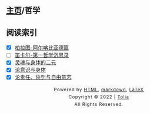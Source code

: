 ## [主页](../index.md)/哲学

## 阅读索引

- [x] [柏拉图-阿尔喀比亚德篇](柏拉图-阿尔喀比亚德篇.md)
- [ ] [笛卡尔-第一哲学沉思录](../404.md)
- [x] [灵魂与身体的二元](辩论-灵魂与身体的二元.md)
- [x] [论意识与身体](论意识与身体.md)
- [x] [论责任、惩罚与自由意志](论责任、惩罚与自由意志.md)

<style type="text/css">
    #footer {
        position: relative;
        margin: 0 auto;
        line-height: 20px;
        text-align: center;
        font-size: 12px;
        letter-spacing: 1px;
    }
 
    .content {
        height: 1800px;
        width: 100%;
        text-align: center;
    }
</style>

<div id="footer">
    Powered by
    <a href="https://html5up.net">HTML</a>, 
    <a href="https://markdown.com.cn/">markdown</a>, 
    <a href="https://www.latex-project.org/">LaTeX</a>
    <br>
    Copyright © 2022 | 
    <a href="https://tolia-gh.github.io">Tolia</a>
    <br>
    All Rights Reserved.
    <br>
</div>